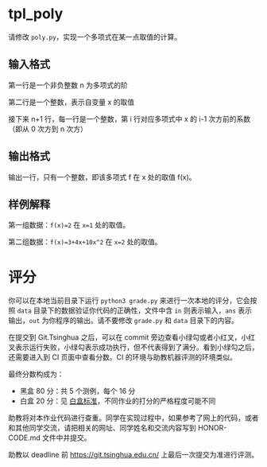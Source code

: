 # tpl_poly

请修改 `poly.py`，实现一个多项式在某一点取值的计算。

## 输入格式

第一行是一个非负整数 n 为多项式的阶

第二行是一个整数，表示自变量 x 的取值

接下来 n+1 行，每一行是一个整数，第 i 行对应多项式中 x 的 i-1 次方前的系数（即从 0 次方到 n 次方）

## 输出格式

输出一行，只有一个整数，即该多项式 f 在 x 处的取值 f(x)。

## 样例解释

第一组数据：`f(x)=2` 在 `x=1` 处的取值。

第二组数据：`f(x)=3+4x+10x^2` 在 `x=2` 处的取值。

# 评分

你可以在本地当前目录下运行 `python3 grade.py` 来进行一次本地的评分，它会按照 `data` 目录下的数据验证你代码的正确性，文件中含 `in` 则表示输入，`ans` 表示输出，`out` 为你程序的输出。请不要修改 `grade.py` 和 `data` 目录下的内容。

在提交到 Git.Tsinghua 之后，可以在 commit 旁边查看小绿勾或者小红叉，小红叉表示运行失败，小绿勾表示成功执行，但不代表得到了满分。看到小绿勾之后，还需要进入到 CI 页面中查看分数。CI 的环境与助教机器评测的环境类似。

最终分数构成为：

* 黑盒 80 分：共 5 个测例，每个 16 分
* 白盒 20 分：见 [白盒标准](https://physics-data.meow.plus/faq/tutorials/whitebox/)，不同作业的打分的严格程度可能不同

助教将对本作业代码进行查重。同学在实现过程中，如果参考了网上的代码，或者和其他同学交流，请把相关的网址、同学姓名和交流内容写到 HONOR-CODE.md 文件中并提交。

助教以 deadline 前 <https://git.tsinghua.edu.cn/> 上最后一次提交为准进行评测。
